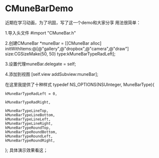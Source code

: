 # CMuneBarDemo
近期在学习动画，为了巩固，写了这一个demo和大家分享
用法很简单：

1.导入头文件 #import "CMuneBar.h"

2.创建CMuneBar *muneBar = [[CMuneBar alloc] initWithItems:@[@"gallery",@"dropbox",@"camera",@"draw"] size:CGSizeMake(50, 50) type:kMuneBarTypeRadLeft];

3.设置代理muneBar.delegate = self;

4.添加到视图 [self.view addSubview:muneBar];


在这里我提供了十种样式
typedef NS_OPTIONS(NSUInteger, MuneBarType){

    kMuneBarTypeRadLeft = 0,
    
    kMuneBarTypeRadRight,
    
    kMuneBarTypeLineTop,
    kMuneBarTypeLineBottom,
    kMuneBarTypeLineLeft,
    kMuneBarTypeLineRight,
    kMuneBarTypeRoundTop,
    kMuneBarTypeRoundBottom,
    kMuneBarTypeRoundLeft,
    kMuneBarTypeRoundRight,
};
具体演示效果看这；

